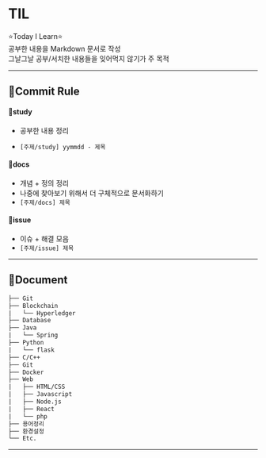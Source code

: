 # TIL 
⭐Today I Learn⭐   
공부한 내용을 Markdown 문서로 작성  
그날그날 공부/서치한 내용들을 잊어먹지 않기가 주 목적  
  
  
---


## 🍑Commit Rule
#### 📌study

- 공부한 내용 정리

- `[주제/study] yymmdd - 제목`  
  
  

#### 📌docs

- 개념 + 정의 정리
- 나중에 찾아보기 위해서 더 구체적으로 문서화하기
- `[주제/docs] 제목`  



#### 📌issue 

- 이슈 + 해결 모음
- `[주제/issue] 제목`  
  
---

## 🍓Document


```default
├── Git
├── Blockchain
|   └── Hyperledger
├── Database
├── Java
|   └── Spring
├── Python
|   └── flask
├── C/C++
├── Git
├── Docker
├── Web
|   ├── HTML/CSS
|   ├── Javascript
|   ├── Node.js
|   ├── React
|   └── php
├── 용어정리
├── 환경설정
└── Etc.
```
  
  
---
